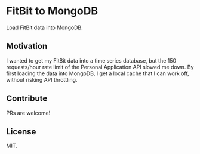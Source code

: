 # FitBit to MongoDB

Load FitBit data into MongoDB.

## Motivation

I wanted to get my FitBit data into a time series database, but the 150 requests/hour rate limit of the Personal Application API slowed me down. By first loading the data into MongoDB, I get a local cache that I can work off, without risking API throttling.

## Contribute

PRs are welcome!

## License

MIT.
